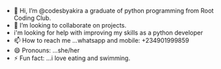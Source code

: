 - 👋 Hi, I’m @codesbyakira a graduate of python programming from Root Coding Club.
- 💞️ I’m looking to collaborate on projects.
- i'm looking for help with improving my skills as a python developer
- 📫 How to reach me ...whatsapp and mobile: +234901999859
- 😄 Pronouns: ...she/her
- ⚡ Fun fact: ...i love eating and swimming.

<!---
codesbyakira/codesbyakira is a ✨ special ✨ repository because its `README.md` (this file) appears on your GitHub profile.
You can click the Preview link to take a look at your changes.
--->
